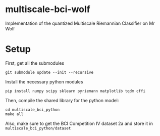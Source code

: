 # multiscale-bci-wolf

Implementation of the quantized Multiscale Riemannian Classifier on Mr Wolf

# Setup

First, get all the submodules

```
git submodule update --init --recursive
```

Install the necessary python modules

```
pip install numpy scipy sklearn pyriemann matplotlib tqdm cffi
```

Then, compile the shared library for the python model:

```
cd multiscale_bci_python
make all
```

Also, make sure to get the BCI Competition IV dataset 2a and store it in `multiscale_bci_python/dataset`
